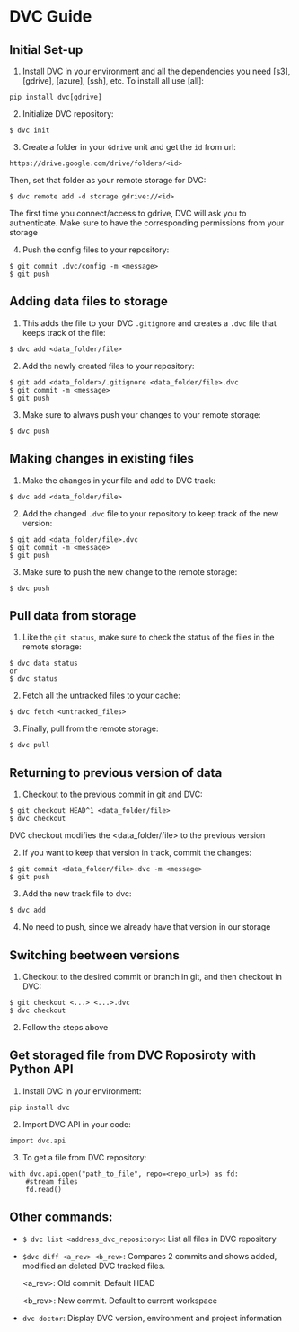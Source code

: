# DVC Guide

## Initial Set-up

1. Install DVC in your environment and all the dependencies you need [s3], [gdrive], [azure], [ssh], etc. To install all use [all]:
```
pip install dvc[gdrive]
```

2. Initialize DVC repository:
```
$ dvc init
```

3. Create a folder in your ``Gdrive`` unit and get the `id` from url:
```
https://drive.google.com/drive/folders/<id>
```

Then, set that folder as your remote storage for DVC:

```
$ dvc remote add -d storage gdrive://<id>
```

The first time you connect/access to gdrive, DVC will ask you to authenticate. Make sure to have the corresponding permissions from your storage

4. Push the config files to your repository:
```
$ git commit .dvc/config -m <message>
$ git push
```


## Adding data files to storage

1. This adds the file to your DVC ``.gitignore`` and creates a `.dvc` file that keeps track of the file:
```
$ dvc add <data_folder/file>
```

2. Add the newly created files to your repository:
```
$ git add <data_folder>/.gitignore <data_folder/file>.dvc
$ git commit -m <message>
$ git push
```

3. Make sure to always push your changes to your remote storage:
```
$ dvc push
```


## Making changes in existing files

1. Make the changes in your file and add to DVC track:
```
$ dvc add <data_folder/file>
```

2. Add the changed `.dvc` file to your repository to keep track of the new version:
```
$ git add <data_folder/file>.dvc
$ git commit -m <message>
$ git push
```

3. Make sure to push the new change to the remote storage:
```
$ dvc push
```


## Pull data from storage

1. Like the `git status`, make sure to check the status of the files in the remote storage:
```
$ dvc data status 
or
$ dvc status
```

2. Fetch all the untracked files to your cache:
```
$ dvc fetch <untracked_files>
```

3. Finally, pull from the remote storage:
```
$ dvc pull
```


## Returning to previous version of data

1. Checkout to the previous commit in git and DVC:
```
$ git checkout HEAD^1 <data_folder/file>
$ dvc checkout
```
DVC checkout modifies the <data_folder/file> to the previous version

2. If you want to keep that version in track, commit the changes:
```
$ git commit <data_folder/file>.dvc -m <message>
$ git push
```

3. Add the new track file to dvc:
```
$ dvc add
```

4. No need to push, since we already have that version in our storage


## Switching beetween versions
1. Checkout to the desired commit or branch in git, and then checkout in DVC:
```
$ git checkout <...> <...>.dvc
$ dvc checkout
```

2. Follow the steps above


## Get storaged file from DVC Roposiroty with Python API

1. Install DVC in your environment:
```
pip install dvc
```

2. Import DVC API in your code:
```
import dvc.api
```

3. To get a file from DVC repository:
```
with dvc.api.open("path_to_file", repo=<repo_url>) as fd:
    #stream files
    fd.read()
```

## Other commands:

* `$ dvc list <address_dvc_repository>`: List all files in DVC repository
* `$dvc diff <a_rev> <b_rev>`: Compares 2 commits and shows added, modified an deleted DVC tracked files.

    <a_rev>: Old commit. Default HEAD

    <b_rev>: New commit. Default to current workspace

* `dvc doctor`: Display DVC version, environment and project information